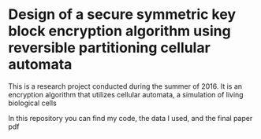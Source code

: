 # Design of a secure symmetric key block encryption algorithm using reversible partitioning cellular automata

This is a research project conducted during the summer of 2016. It is an encryption algorithm that utilizes cellular automata, a simulation of living biological cells

In this repository you can find my code, the data I used, and the final paper pdf
